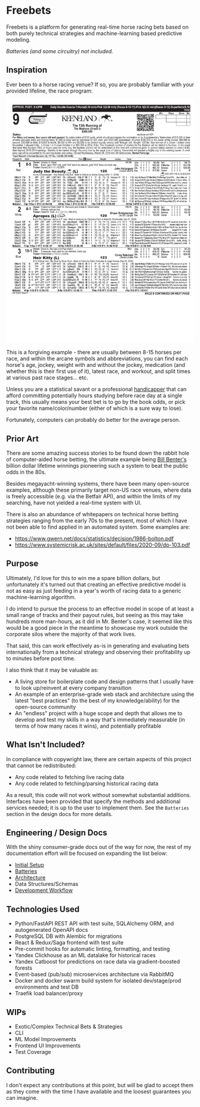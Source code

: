 # Freebets

Freebets is a platform for generating real-time horse racing bets based on both purely technical strategies and machine-learning based predictive modeling. 

_Batteries (and some circuitry) not included._

## Inspiration

Ever been to a horse racing venue? If so, you are probably familiar with your provided lifeline, the race program:

![Keenland Race Program Example](docs/images/race_program_ex_kee.png)

This is a forgiving example - there are usually between 8-15 horses per race, and within the arcane symbols and abbreviations, you can find each horse's age, jockey, weight with and without the jockey, medication (and whether this is their first use of it), latest race, and workout, and split times at various past race stages... etc.

Unless you are a statistical savant or a professional [handicapper](https://en.wikipedia.org/wiki/Handicapping) that can afford committing potentially hours studying before race day at a single track, this usually means your best bet is to go by the book odds, or pick your favorite name/color/number (either of which is a sure way to lose).

Fortunately, computers can probably do better for the average person.

## Prior Art

There are some amazing success stories to be found down the rabbit hole of computer-aided horse betting, the ultimate example being [Bill Benter's](https://en.wikipedia.org/wiki/Bill_Benter) billion dollar lifetime winnings pioneering such a system to beat the public odds in the 80s.

Besides megayacht-winning systems, there have been many open-source examples, although these primarily target non-US race venues, where data is freely accessible (e.g. via the Betfair API), and within the limits of my searching, have not yielded a real-time system with UI.

There is also an abundance of whitepapers on technical horse betting strategies ranging from the early 70s to the present, most of which I have not been able to find applied in an automated system. Some examples are:
- https://www.gwern.net/docs/statistics/decision/1986-bolton.pdf
- https://www.systemicrisk.ac.uk/sites/default/files/2020-09/dp-103.pdf

## Purpose

Ultimately, I'd love for this to win me a spare billion dollars, but unfortunately it's turned out that creating an effective predictive model is not as easy as just feeding in a year's worth of racing data to a generic machine-learning algorithm. 

I do intend to pursue the process to an effective model in scope of at least a small range of tracks and their payout rules, but seeing as this may take hundreds more man-hours, as it did in Mr. Benter's case, it seemed like this would be a good piece in the meantime to showcase my work outside the corporate silos where the majority of that work lives.

That said, this can work effectively as-is in generating and evaluating bets internationally from a technical strategy and observing their profitability up to minutes before post time.

I also think that it may be valuable as:
- A living store for boilerplate code and design patterns that I usually have to look up/reinvent at every company transition
- An example of an enterprise-grade web stack and architecture using the latest "best practices" (to the best of my knowledge/ability) for the open-source community
- An "endless" project with a huge scope and depth that allows me to develop and test my skills in a way that's immediately measurable (in terms of how many races it wins), and potentially profitable

## What Isn't Included?

In compliance with copywright law, there are certain aspects of this project that cannot be redistributed:
- Any code related to fetching live racing data
- Any code related to fetching/parsing historical racing data

As a result, this code will not work without somewhat substantial additions. Interfaces have been provided that specify the methods and additional services needed; it is up to the user to implement them. See the `Batteries` section in the design docs for more details.

## Engineering / Design Docs

With the shiny consumer-grade docs out of the way for now, the rest of my documentation effort will be focused on expanding the list below:

- [Initial Setup](./docs/init_setup.md)
- [Batteries](./docs/design/batteries.md)
- [Architecture](./docs/design/architecture.md)
- Data Structures/Schemas
- [Development Workflow](./docs/dev_workflow.md)

## Technologies Used
- Python/FastAPI REST API with test suite, SQLAlchemy ORM, and autogenerated OpenAPI docs
- PostgreSQL DB with Alembic for migrations
- React & Redux/Saga frontend with test suite
- Pre-commit hooks for automatic linting, formatting, and testing
- Yandex Clickhouse as an ML datalake for historical races
- Yandex Catboost for predictions on race data via gradient-boosted forests
- Event-based (pub/sub) microservices architecture via RabbitMQ
- Docker and docker swarm build system for isolated dev/stage/prod environments and test DB
- Traefik load balancer/proxy

## WIPs

- Exotic/Complex Technical Bets & Strategies
- CLI
- ML Model Improvements
- Frontend UI Improvements
- Test Coverage

## Contributing

I don't expect any contributions at this point, but will be glad to accept them as they come with the time I have available and the loosest guarantees you can imagine.
